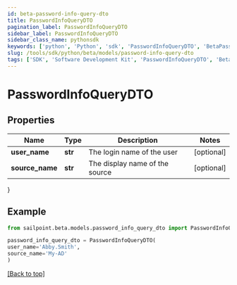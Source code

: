```yaml
---
id: beta-password-info-query-dto
title: PasswordInfoQueryDTO
pagination_label: PasswordInfoQueryDTO
sidebar_label: PasswordInfoQueryDTO
sidebar_class_name: pythonsdk
keywords: ['python', 'Python', 'sdk', 'PasswordInfoQueryDTO', 'BetaPasswordInfoQueryDTO'] 
slug: /tools/sdk/python/beta/models/password-info-query-dto
tags: ['SDK', 'Software Development Kit', 'PasswordInfoQueryDTO', 'BetaPasswordInfoQueryDTO']
---
```


# PasswordInfoQueryDTO


## Properties

Name | Type | Description | Notes
------------ | ------------- | ------------- | -------------
**user_name** | **str** | The login name of the user | [optional] 
**source_name** | **str** | The display name of the source | [optional] 
}

## Example

```python
from sailpoint.beta.models.password_info_query_dto import PasswordInfoQueryDTO

password_info_query_dto = PasswordInfoQueryDTO(
user_name='Abby.Smith',
source_name='My-AD'
)

```
[[Back to top]](#) 

